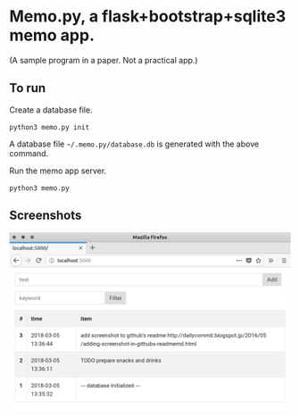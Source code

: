 # Memo.py, a flask+bootstrap+sqlite3 memo app.

(A sample program in a paper. Not a practical app.)

## To run

Create a database file.

```
python3 memo.py init
```

A database file `~/.memo.py/database.db` is generated with the above command.

Run the memo app server.

```
python3 memo.py
```

## Screenshots

![](doc/screenshots/screenshot1.png)
